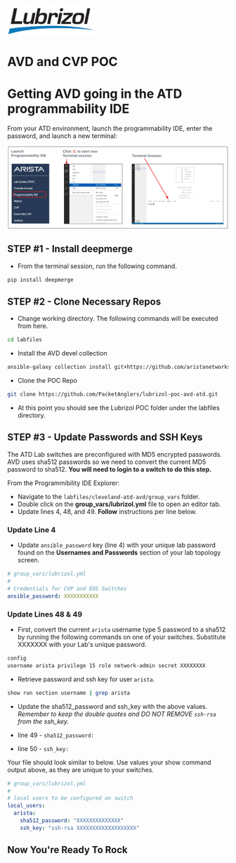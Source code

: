 <img src="images/Lubrizol_Logo.png" width="200"/>

# AVD and CVP POC 

# Getting AVD going in the ATD programmability IDE
From your ATD environment, launch the programmability IDE, enter the password, and launch a new terminal:

![Topo](images/programmability_ide.png)

## STEP #1 - Install deepmerge

- From the terminal session, run the following command.

``` bash
pip install deepmerge
```

## STEP #2 - Clone Necessary Repos

- Change working directory. The following commands will be executed from here.

``` bash
cd labfiles
```

- Install the AVD devel collection

``` bash
ansible-galaxy collection install git+https://github.com/aristanetworks/ansible-avd.git#/ansible_collections/arista/avd/,devel
```

- Clone the POC Repo

``` bash
git clone https://github.com/PacketAnglers/lubrizol-poc-avd-atd.git
```

- At this point you should see the Lubrizol POC folder under the labfiles directory.

## STEP #3 - Update Passwords and SSH Keys

The ATD Lab switches are preconfigured with MD5 encrypted passwords.  AVD uses sha512 passwords so we need to convert the current MD5 password to sha512.  **You will need to login to a switch to do this step.**

From the Programmibility IDE Explorer:

- Navigate to the `labfiles/cleveland-atd-avd/group_vars` folder.
- Double click on the **group_vars/lubrizol.yml** file to open an editor tab.
- Update lines 4, 48, and 49.  **Follow** instructions per line below.

### Update Line 4

- Update `ansible_password` key (line 4) with your unique lab password found on the **Usernames and Passwords** section of your lab topology screen.

``` yaml
# group_vars/lubrizol.yml
#
# Credentials for CVP and EOS Switches
ansible_password: XXXXXXXXXXX
```

### Update Lines 48 & 49

- First, convert the current `arista` username type 5 password to a sha512 by running the following commands on one of your switches. Substitute XXXXXXX with your Lab's unique password.

``` bash
config
username arista privilege 15 role network-admin secret XXXXXXXX
```

- Retrieve password and ssh key for user `arista`.

``` bash
show run section username | grep arista
```

- Update the sha512_password and ssh_key with the above values. _Remember to keep the double quotes and DO NOT REMOVE `ssh-rsa` from the ssh_key._

- line 49 - `sha512_password:`
- line 50 - `ssh_key:`

Your file should look similar to below.  Use values your show command output above, as they are unique to your switches.

``` yaml
# group_vars/lubrizol.yml
#
# local users to be configured on switch
local_users:
  arista:
    sha512_password: "XXXXXXXXXXXXXX"
    ssh_key: "ssh-rsa XXXXXXXXXXXXXXXXXXX"
```

## Now You're Ready To Rock
